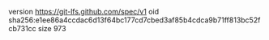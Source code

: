 version https://git-lfs.github.com/spec/v1
oid sha256:e1ee86a4ccdac6d13f64bc177cd7cbed3af85b4cdca9b71ff813bc52fcb731cc
size 973
